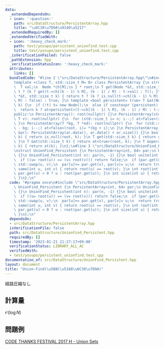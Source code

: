 ```yaml
---
data:
  _extendedDependsOn:
  - icon: ':question:'
    path: src/DataStructure/PersistentArray.hpp
    title: "\u6C38\u7D9A\u914D\u5217"
  _extendedRequiredBy: []
  _extendedVerifiedWith:
  - icon: ':heavy_check_mark:'
    path: test/yosupo/persistent_unionfind.test.cpp
    title: test/yosupo/persistent_unionfind.test.cpp
  _isVerificationFailed: false
  _pathExtension: hpp
  _verificationStatusIcon: ':heavy_check_mark:'
  attributes:
    links: []
  bundledCode: "#line 2 \"src/DataStructure/PersistentArray.hpp\"\n#include <vector>\n\
    template <class T, std::size_t M= 8> class PersistentArray {\n struct Node {\n\
    \  T val;\n  Node *ch[M];\n } * root;\n T get(Node *&t, std::size_t k) { return\
    \ t ? (k ? get(t->ch[(k - 1) % M], (k - 1) / M) : t->val) : T(); }\n bool is_null(Node\
    \ *&t, std::size_t k) { return t ? (k ? is_null(t->ch[(k - 1) % M], (k - 1) /\
    \ M) : false) : true; }\n template <bool persistent= true> T &at(Node *&t, std::size_t\
    \ k) {\n  if (!t) t= new Node();\n  else if constexpr (persistent) t= new Node(*t);\n\
    \  return k ? at<persistent>(t->ch[(k - 1) % M], (k - 1) / M) : t->val;\n }\n\
    public:\n PersistentArray(): root(nullptr) {}\n PersistentArray(std::size_t n,\
    \ T v): root(nullptr) {\n  for (std::size_t i= n; i--;) at<false>(root, i)= v;\n\
    \ }\n PersistentArray(T *bg, T *ed): root(nullptr) {\n  for (std::size_t i= ed\
    \ - bg; i--;) at<false>(root, i)= *(bg + i);\n }\n PersistentArray(const std::vector<T>\
    \ &ar): PersistentArray(ar.data(), ar.data() + ar.size()) {}\n bool is_null(std::size_t\
    \ k) { return is_null(root, k); }\n T get(std::size_t k) { return get(root, k);\
    \ }\n T &at(std::size_t k) { return at<true>(root, k); }\n T &operator[](std::size_t\
    \ k) { return at(k); }\n};\n#line 3 \"src/DataStructure/UnionFind_Persistent.hpp\"\
    \nstruct UnionFind_Persistent {\n PersistentArray<int, 64> par;\n UnionFind_Persistent()\
    \ {}\n UnionFind_Persistent(int n): par(n, -1) {}\n bool unite(int u, int v) {\n\
    \  if ((u= root(u)) == (v= root(v))) return false;\n  if (par.get(u) > par.get(v))\
    \ std::swap(u, v);\n  par[u]+= par.get(v), par[v]= u;\n  return true;\n }\n bool\
    \ same(int u, int v) { return root(u) == root(v); }\n int root(int u) { return\
    \ par.get(u) < 0 ? u : root(par.get(u)); }\n int size(int u) { return -par.get(root(u));\
    \ }\n};\n"
  code: "#pragma once\n#include \"src/DataStructure/PersistentArray.hpp\"\nstruct\
    \ UnionFind_Persistent {\n PersistentArray<int, 64> par;\n UnionFind_Persistent()\
    \ {}\n UnionFind_Persistent(int n): par(n, -1) {}\n bool unite(int u, int v) {\n\
    \  if ((u= root(u)) == (v= root(v))) return false;\n  if (par.get(u) > par.get(v))\
    \ std::swap(u, v);\n  par[u]+= par.get(v), par[v]= u;\n  return true;\n }\n bool\
    \ same(int u, int v) { return root(u) == root(v); }\n int root(int u) { return\
    \ par.get(u) < 0 ? u : root(par.get(u)); }\n int size(int u) { return -par.get(root(u));\
    \ }\n};\n"
  dependsOn:
  - src/DataStructure/PersistentArray.hpp
  isVerificationFile: false
  path: src/DataStructure/UnionFind_Persistent.hpp
  requiredBy: []
  timestamp: '2023-01-21 21:27:17+09:00'
  verificationStatus: LIBRARY_ALL_AC
  verifiedWith:
  - test/yosupo/persistent_unionfind.test.cpp
documentation_of: src/DataStructure/UnionFind_Persistent.hpp
layout: document
title: "Union-Find(\u5B8C\u5168\u6C38\u7D9A)"
---
```

経路圧縮なし
## 計算量
$\mathcal{O}(\log N)$
## 問題例
[CODE THANKS FESTIVAL 2017 H - Union Sets](https://atcoder.jp/contests/code-thanks-festival-2017/tasks/code_thanks_festival_2017_h)
